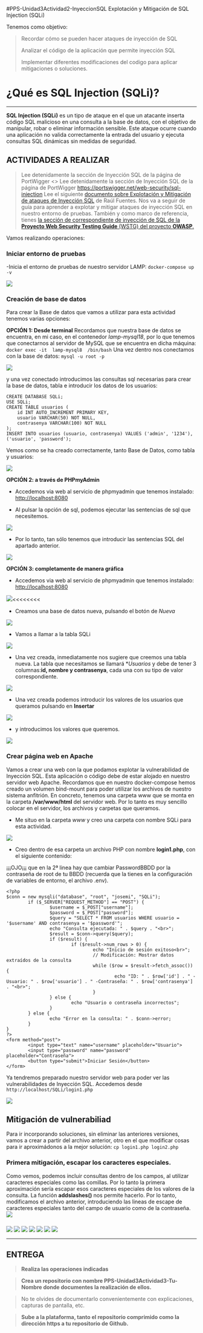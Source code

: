 #PPS-Unidad3Actividad2-InyeccionSQL
Explotación y Mitigación de SQL Injection (SQLi)

Tenemos como objetivo:

> Recordar cómo se pueden hacer ataques de inyección de SQL
>
> Analizar el código de la aplicación que permite inyección SQL
>
> Implementar diferentes modificaciones del codigo para aplicar mitigaciones o soluciones.

# ¿Qué es SQL Injection (SQLi)?
---
**SQL Injection (SQLi)**  es un tipo de ataque en el que un atacante inserta código SQL malicioso en una consulta a la base
de datos, con el objetivo de manipular, robar o eliminar información sensible.
Este ataque ocurre cuando una aplicación no valida correctamente la entrada del usuario y ejecuta consultas SQL
dinámicas sin medidas de seguridad.

## ACTIVIDADES A REALIZAR
> Lee detenidamente la sección de Inyección SQL de la página de PortWigger <>
> Lee detenidamente la sección de Inyección SQL de la página de PortWigger <https://portswigger.net/web-security/sql-injection>
> Lee el siguiente [documento sobre Explotación y Mitigación de ataques de Inyección SQL](files/ExplotacionYMitigacionSQLInjection.pdf) de Raúl Fuentes. Nos va a seguir de guía para aprender a explotar y mitigar ataques de inyección SQL en nuestro entorno de pruebas.
> También y como marco de referencia, tienes [ la sección de correspondiente de inyección de SQL de la **Proyecto Web Security Testing Guide** (WSTG) del proyecto **OWASP**.](https://owasp.org/www-project-web-security-testing-guide/stable/4-Web_Application_Security_Testing/07-Input_Validation_Testing/05-Testing_for_SQL_Injection)

Vamos realizando operaciones:

### Iniciar entorno de pruebas
-Inicia el entorno de pruebas de nuestro servidor LAMP: `docker-compose up -v`

![](images/sqli1.png)

### Creación de base de datos
Para crear la Base de datos que vamos a utilizar para esta actividad tenemos varias opciones:

**OPCIÓN 1: Desde terminal**
Recordamos que nuestra base de datos se encuentra, en mi caso, en el contenedor _lamp-mysql18_, por lo que tenemos que conectarnos al servidor de MySQL que se encuentra en dicha máquina:
`docker exec -it  lamp-mysql8  /bin/bash`
Una vez dentro nos conectamos con la base de datos:
`mysql -u root -p`

![](images/sqli9.png)

y una vez conectado introducimos las consultas sql necesarias para crear la base de datos, tabla e introducir los datos de los usuarios:
~~~
CREATE DATABASE SQLi;
USE SQLi;
CREATE TABLE usuarios (
	id INT AUTO_INCREMENT PRIMARY KEY,
	usuario VARCHAR(50) NOT NULL,
	contrasenya VARCHAR(100) NOT NULL
);
INSERT INTO usuarios (usuario, contrasenya) VALUES ('admin', '1234'), ('usuario', 'password');
~~~
Vemos como se ha creado correctamente, tanto Base de Datos, como tabla y usuarios:

![](images/sqli10.png)

**OPCIÓN 2: a través de PHPmyAdmin**
- Accedemos via web al servicio de phpmyadmin que tenemos instalado: <http://localhost:8080>

- Al pulsar la opción de sql, podemos ejecutar las sentencias de sql que necesitemos.

![](images/sqli15.png)

- Por lo tanto, tan sólo tenemos que introducir las sentencias SQL del apartado anterior.

![](images/sqli16.png)

**OPCIÓN 3: completamente de manera gráfica**
- Accedemos via web al servicio de phpmyadmin que tenemos instalado: <http://localhost:8080>

![](images/sqli2.png)<<<<<<<<

- Creamos una base de datos nueva, pulsando el botón de _Nueva_

![](images/sqli3.png)

- Vamos a llamar a la tabla SQLi

![](images/sqli4.png)

- Una vez creada, inmediatamente nos sugiere que creemos una tabla nueva. La tabla que necesitamos se llamará **Usuarios* y debe de tener 3 columnas:**id, nombre y contrasenya**, cada una con su tipo de valor correspondiente.

![](images/sqli6.png)

- Una vez creada podemos introducir los valores de los usuarios que queramos pulsando en **Insertar**

![](images/sqli7.png)
- y introducimos los valores que queremos. 

![](images/sqli8.png)
 
### Crear página web en Apache
Vamos a crear una web con la que podamos explotar la vulnerabilidad de Inyección SQL. Esta aplicación o código debe de estar alojado en nuestro servidor web Apache.
Recordamos que en nuestro docker-compose hemos creado un volumen bind-mount para poder utilizar los archivos de nuestro sistema anfitrión. En concreto, tenemos una carpeta www que se monta en la carpeta **/var/www/html** del servidor web. Por lo tanto es muy sencillo colocar en el servidor, los archivos y carpetas que queramos.
- Me situo en la carpeta _www_ y creo una carpeta con nombre SQLi  para esta actividad.

![](images/sqli17.png)

- Creo dentro de esa carpeta un archivo PHP con nombre **login1.php**, con el siguiente contenido:

¡¡¡OJO¡¡¡ que en la 2ª linea hay que cambiar PasswordBBDD por la contraseña de root de tu BBDD (recuerda que la tienes en la configuración de variables de entorno, el archivo .env).
~~~
<?php
$conn = new mysqli("database", "root", "josemi", "SQLi");
        if ($_SERVER["REQUEST_METHOD"] == "POST") {
                $username = $_POST["username"];
                $password = $_POST["password"];
                $query = "SELECT * FROM usuarios WHERE usuario = '$username' AND contrasenya = '$password'";
                echo "Consulta ejecutada: " . $query . "<br>";
                $result = $conn->query($query);
                if ($result) {
                        if ($result->num_rows > 0) {
                                echo "Inicio de sesión exitoso<br>";
                                // Modificación: Mostrar datos extraídos de la consulta
                                while ($row = $result->fetch_assoc()) {
                                        echo "ID: " . $row['id'] . " - Usuario: " . $row['usuario'] . " -Contraseña: " . $row['contrasenya'] . "<br>";
                                }
                } else {
                        echo "Usuario o contraseña incorrectos";
                }
        } else {
                echo "Error en la consulta: " . $conn->error;
        }
}
?>
<form method="post">
        <input type="text" name="username" placeholder="Usuario">
        <input type="password" name="password" placeholder="Contraseña">
        <button type="submit">Iniciar Sesión</button>
</form>

~~~

Ya tendremos preparado nuestro servidor web para poder ver las vulnerabilidades de Inyección SQL. Accedemos desde `http://localhost/SQLi/login1.php`

![](images/sqli18.png)


## Mitigación de vulnerabiliad

Para ir incorporando soluciones, sin eliminar las anteriores versiones, vamos a crear a partir del archivo anterior, otro en el que modificar cosas para ir aproximádonos a la mejor solución: `cp login1.php login2.php` 

### Primera mitigación, escapar los caracteres especiales.

Como vemos, podemos incluir consultas dentro de los campos, al utilizar caracteres especiales como las comillas.
Por lo tanto la primera aproximación sería escapar esos caracteres especiales de los valores de la consulta.
La función **addslashes()** nos permite hacerlo.
Por lo tanto, modificamos el archivo anterior, introduciendo las lineas de escape de caracteres especiales tanto del campo de usuario como de la contraseña.
![](images/sqli19.png)

### 
![](images/sqli4.png)
![](images/sqli4.png)
![](images/sqli4.png)
![](images/sqli4.png)
![](images/sqli4.png)
![](images/sqli4.png)
![](images/sqli4.png)

---	
## ENTREGA

>__Realiza las operaciones indicadas__

>__Crea un repositorio  con nombre PPS-Unidad3Actividad3-Tu-Nombre donde documentes la realización de ellos.__

> No te olvides de documentarlo convenientemente con explicaciones, capturas de pantalla, etc.

>__Sube a la plataforma, tanto el repositorio comprimido como la dirección https a tu repositorio de Github.__
